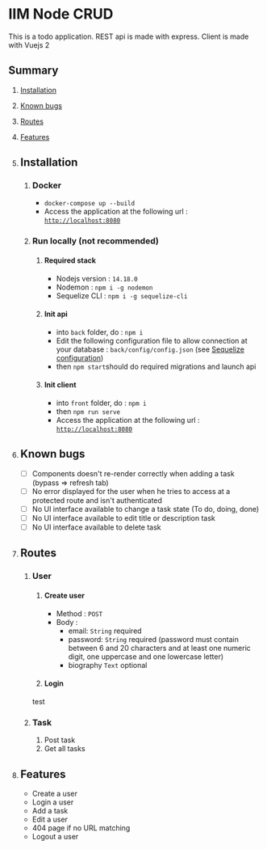 # IIM Node CRUD
This is a todo application. REST api is made with express. Client is made with Vuejs 2

## Summary
1. [Installation](#installation "Installation")
2. [Known bugs](#known-bugs "Known bugs")
2. [Routes](#routes "Routes")
2. [Features](#features "Features")


1. ## Installation
	1. ### Docker
		- `docker-compose up --build`
		- Access the application at the following url : [`http://localhost:8080`](http://localhost:8080 "`http://localhost:8080`")
	2. ### Run locally (not recommended)
		1. #### Required stack
			- Nodejs version : `14.18.0`
			- Nodemon : `npm i -g nodemon`
			- Sequelize CLI : `npm i -g sequelize-cli`
		2. #### Init api
			- into `back` folder, do : `npm i`
			- Edit the following configuration file to allow connection at your database : `back/config/config.json` (see [Sequelize configuration](https://sequelize.org/master/manual/migrations.html#configuration "Sequelize configuration"))
			- then `npm start`should do required migrations and launch api
		3. #### Init client
			- into `front` folder, do : `npm i`
			- then `npm run serve`
			- Access the application at the following url : [`http://localhost:8080`](http://localhost:8080 "`http://localhost:8080`")
2. ## Known bugs
	- [ ] Components doesn't re-render correctly when adding a task (bypass => refresh tab)
	- [ ] No error displayed for the user when he tries to access at a protected route and isn't authenticated
	- [ ] No UI interface available to change a task state (To do, doing, done)
	- [ ] No UI interface available to edit title or description task
	- [ ] No UI interface available to delete task
3. ## Routes
	1. ### User
		1. #### Create user
			- Method : `POST`
			- Body : 
				- email: `String` required
				- password: `String` required (password must contain between 6 and 20 characters and at least one numeric digit, one uppercase and one lowercase letter)
				- biography `Text` optional
		3. #### Login
		test
	2. ### Task
		1. Post task
		2. Get all tasks
4. ## Features
	- Create a user
	- Login a user
	- Add a task
	- Edit a user
	- 404 page if no URL matching
	- Logout a user
